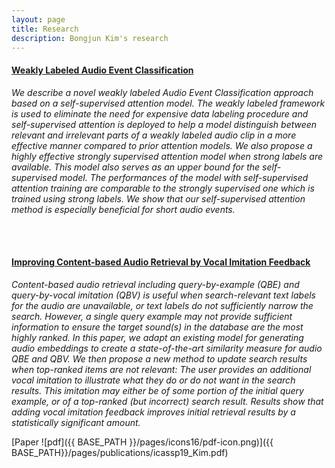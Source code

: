 ```yaml
---
layout: page
title: Research
description: Bongjun Kim's research
---
```




#### <u>Weakly Labeled Audio Event Classification</u>
*We describe a novel weakly labeled Audio Event Classification approach based on a self-supervised attention model. The weakly labeled framework is used to eliminate the need for expensive data labeling procedure and self-supervised attention is deployed to help a model distinguish between relevant and irrelevant parts of a weakly labeled audio clip in a more effective manner compared to prior attention models. We also propose a highly effective strongly supervised attention model when strong labels are available. This model also serves as an upper bound for the self-supervised model. The performances of the model with self-supervised attention training are comparable to the strongly supervised one which is trained using strong labels. We show that our self-supervised attention method is especially beneficial for short audio events.*

<br/>
<br/>

#### <u>Improving Content-based Audio Retrieval by Vocal Imitation Feedback</u>
*Content-based audio retrieval including query-by-example (QBE) and query-by-vocal imitation (QBV) is useful when search-relevant text labels for the audio are unavailable, or text labels do not sufficiently narrow the search. However, a single query example may not provide sufficient information to ensure the target sound(s) in the database are the most highly ranked. In this paper, we adapt an existing model for generating audio embeddings to create a state-of-the-art similarity measure for audio QBE and QBV. We then propose a new method to update search results when top-ranked items are not relevant: The user provides an additional vocal imitation to illustrate what they do or do not want in the search results. This imitation may either be of some portion of the initial query example, or of a top-ranked (but incorrect) search result. Results show that adding vocal imitation feedback improves initial retrieval results by a statistically significant amount.*

[Paper ![pdf]({{ BASE_PATH }}/pages/icons16/pdf-icon.png)]({{ BASE_PATH}}/pages/publications/icassp19_Kim.pdf)

<br/>
<br/>

<!-- #### <u>Vocal Imitation Set: a dataset of vocally imitated sound events using the AudioSet ontology</u>
*Query-By-Vocal Imitation (QBV) search systems enable searching a collection of audio files using a vocal imitation as a query. This can be useful when sounds do not have commonly agreed-upon text-labels, or many sounds share a label. As deep learning approaches have been successfully applied to QBV systems, datasets to build models have become more important. We present Vocal Imitation Set, a new vocal imitation dataset containing 11, 242 crowd-sourced vocal imitations of 302 sound event classes in the AudioSet sound event ontology. It is the largest publicly-available dataset of vocal imitations as well as the first to adopt the widely-used AudioSet ontology for a vocal imitation dataset. Each imitation recording in Vocal Imitation Set was rated by a human listener on how similar the imitation is to the recording it was an imitation of. Vocal Imitation Set also has an average of 10 different original recordings per sound class. Since each sound class has about 19 listener-vetted imitations and 10 original sound files, the data set is suited for training models to do fine-grained vocal imitation-based search within sound classes. We provide an example of using the dataset to measure how well the existing state-of-the-art in QBV search performs on fine-grained search.*

[Paper ![pdf]({{ BASE_PATH }}/pages/icons16/pdf-icon.png)]({{ BASE_PATH}}/pages/publications/icassp19_Kim.pdf) -->

<!-- Note: this is how to write a comment in HTML. Everything in here won't show up on your webpage.-->

<!--
To increase the size of the title, use fewer # in front of the paper title.
To decrease the size of the title, use more #. 
To remove the italics, remove the * before and after the description
To remove the underline from the title, remove the <u> tags (<u> and </u>)
-->
